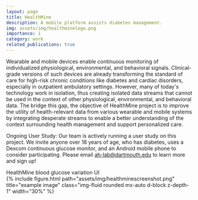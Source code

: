 ```yaml
---
layout: page
title: HealthMine
description: A mobile platform assists diabetes management.
img: assets/img/healthminelogo.png
importance: 1
category: work
related_publications: true
---
```


Wearable and mobile devices enable continuous monitoring of individualized physiological, environmental, and behavioral signals. Clinical-grade versions of such devices are already transforming the standard of care for high-risk chronic conditions like diabetes and cardiac disorders, especially in outpatient ambulatory settings. However, many of today's technology work in isolation, thus creating isolated data streams that cannot be used in the context of other physiological, environmental, and behavioral data. The bridge this gap, the objective of HealthMine project is to improve the utility of health-relevant data from various wearable and mobile systems by integrating desperate streams to enable a better understanding of the context surrounding health management and support personalized care.


Ongoing User Study: Our team is actively running a user study on this project. We invite anyone over 18 years of age, who has diabetes, uses a Dexcom continuous glucose monitor, and an Android mobile phone to consider participating. Please email ah-lab@dartmouth.edu to learn more and sign up!

<div class="caption">
    HealthMine blood glucose variation UI
</div>
<div class="text-center">
    <div class="col-sm d-flex justify-content-center mt-3 mt-md-0">
        {% include figure.html path="assets/img/healthminescreenshot.png" title="example image" class="img-fluid rounded mx-auto d-block z-depth-1" width="30%" %}
    </div>
</div>
